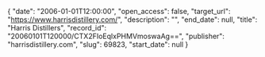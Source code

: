{
  "date": "2006-01-01T12:00:00", 
  "open_access": false, 
  "target_url": "https://www.harrisdistillery.com/", 
  "description": "", 
  "end_date": null, 
  "title": "Harris Distillers", 
  "record_id": "20060101T120000/CTX2FIoEqlxPHMVmoswaAg==", 
  "publisher": "harrisdistillery.com", 
  "slug": 69823, 
  "start_date": null
}

